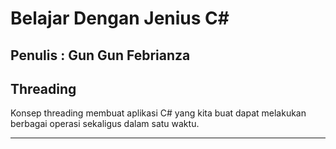 # Belajar Dengan Jenius C#

## Penulis : Gun Gun Febrianza

## Threading

Konsep threading  membuat aplikasi C# yang kita buat dapat melakukan berbagai operasi sekaligus dalam satu waktu.

---------------------

